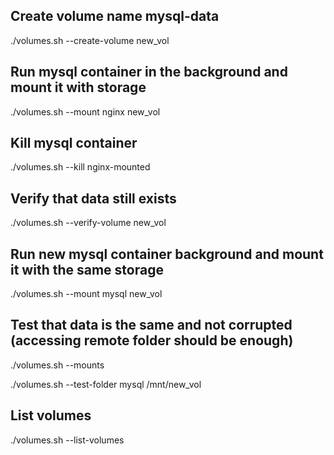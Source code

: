 ## Create volume name mysql-data
./volumes.sh --create-volume new_vol

## Run mysql container in the background and mount it with storage
./volumes.sh --mount nginx new_vol

## Kill mysql container
./volumes.sh --kill nginx-mounted

## Verify that data still exists
./volumes.sh --verify-volume new_vol

## Run new mysql container background and mount it with the same storage
./volumes.sh --mount mysql new_vol

## Test that data is the same and not corrupted (accessing remote folder should be enough)
./volumes.sh --mounts

./volumes.sh --test-folder mysql /mnt/new_vol

## List volumes
./volumes.sh --list-volumes

